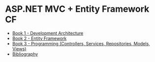 # ASP.NET MVC + Entity Framework CF

* [Book 1 - Development Architecture](Book%201%20-%20Development%20Architecture.md)
* [Book 2 - Entity Framework](Book%202%20-%20Entity%20Framework.md)
* [Book 3 - Programming (Controllers, Services, Repositories, Models, Views)](Book%203%20-%20Programming%20(Controllers%2C%20Services%2C%20Repositories%2C%20Models%2C%20Views).md)
* [Bibliography](Bibliography.md)

